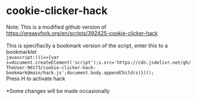 # cookie-clicker-hack
Note: This is a modified github version of https://greasyfork.org/en/scripts/392425-cookie-clicker-hack<br>
<br>
This is specifiaclly a bookmark version of the script, enter this to a bookmarklet<br>
`javascript:(()=>{var s=document.createElement('script');s.src='https://cdn.jsdelivr.net/gh/TheUser-90173/cookie-clicker-hack-bookmark@main/hack.js';document.body.appendChild(s)})();`<br>
Press H to activate hack<br>
<br>
*Some changes will be made occasionally
